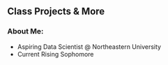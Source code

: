 ## Class Projects & More

### About Me:
- Aspiring Data Scientist @ Northeastern University
- Current Rising Sophomore

